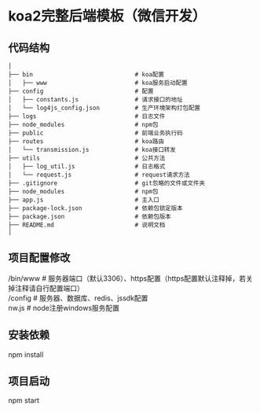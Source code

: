 # koa2完整后端模板（微信开发）

## 代码结构

```
│
├── bin                             # koa配置
│   ├── www                         # koa服务启动配置
├── config                          # 配置
│   ├── constants.js                # 请求接口的地址
│   └── log4js_config.json          # 生产环境架构打包配置
├── logs                            # 日志文件
├── node_modules                    # npm包
├── public                          # 前端业务执行码
├── routes                          # koa路由
│   └── transmission.js             # koa接口转发
├── utils                           # 公共方法
│   ├── log_util.js                 # 日志格式
│   └── request.js                  # request请求方法
├── .gitignore                      # git忽略的文件或文件夹
├── node_modules                    # npm包
├── app.js                          # 主入口
├── package-lock.json               # 依赖包锁定版本
├── package.json                    # 依赖包版本
├── README.md                       # 说明文档
│
```

## 项目配置修改
/bin/www  # 服务器端口（默认3306）、https配置（https配置默认注释掉，若关掉注释请自行配置端口）  
/config   # 服务器、数据库、redis、jssdk配置  
nw.js     # node注册windows服务配置  

## 安装依赖

npm install

## 项目启动

npm start

